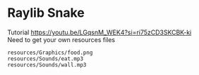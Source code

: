 # Raylib Snake

Tutorial https://youtu.be/LGqsnM_WEK4?si=ri75zCD3SKCBK-ki  
Need to get your own resources files
```
resources/Graphics/food.png
resources/Sounds/eat.mp3
resources/Sounds/wall.mp3
```
